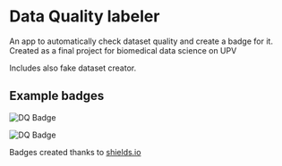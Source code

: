 # Data Quality labeler

An app to automatically check dataset quality and create a badge for it. Created as a final project for biomedical data science on UPV

Includes also fake dataset creator.

## Example badges
![DQ Badge](https://img.shields.io/badge/dynamic/json?url=https%3A%2F%2Fraw.githubusercontent.com%2Fannapanfil%2Fdata_quality_labeler%2Fmain%2F./badge_data.json&query=%24.missing_percentage&label=missing_percentage)

![DQ Badge](https://img.shields.io/badge/dynamic/json?url=https%3A%2F%2Fraw.githubusercontent.com%2Fannapanfil%2Fdata_quality_labeler%2Fmain%2F./badge_data.json&query=%24.most_missing_column&label=most_missing_column)


Badges created thanks to [shields.io](https://shields.io/badges/dynamic-json-badge)